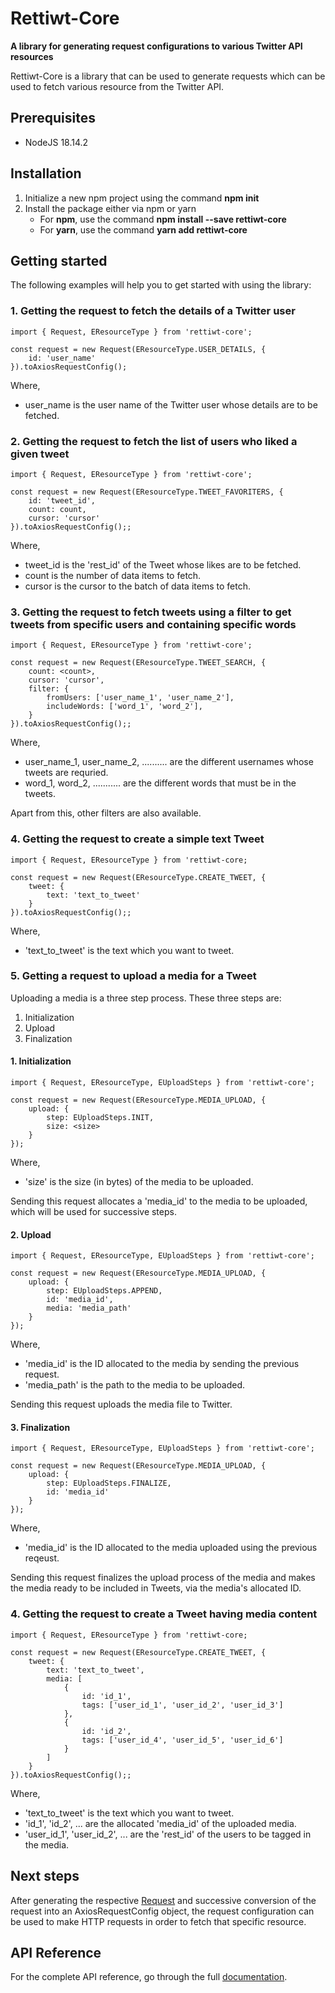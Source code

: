 # Rettiwt-Core

**A library for generating request configurations to various Twitter API resources**

Rettiwt-Core is a library that can be used to generate requests which can be used to fetch various resource from the Twitter API.

## Prerequisites

-   NodeJS 18.14.2

## Installation

1.  Initialize a new npm project using the command **npm init**
2.  Install the package either via npm or yarn
    -   For **npm**, use the command **npm install --save rettiwt-core**
    -   For **yarn**, use the command **yarn add rettiwt-core**

## Getting started

The following examples will help you to get started with using the library:

### 1. Getting the request to fetch the details of a Twitter user

```
import { Request, EResourceType } from 'rettiwt-core';

const request = new Request(EResourceType.USER_DETAILS, {
    id: 'user_name'
}).toAxiosRequestConfig();
```

Where,

-   user_name is the user name of the Twitter user whose details are to be fetched.

### 2. Getting the request to fetch the list of users who liked a given tweet

```
import { Request, EResourceType } from 'rettiwt-core';

const request = new Request(EResourceType.TWEET_FAVORITERS, {
    id: 'tweet_id',
    count: count,
    cursor: 'cursor'
}).toAxiosRequestConfig();;
```

Where,

-   tweet_id is the 'rest_id' of the Tweet whose likes are to be fetched.
-   count is the number of data items to fetch.
-   cursor is the cursor to the batch of data items to fetch.

### 3. Getting the request to fetch tweets using a filter to get tweets from specific users and containing specific words

```
import { Request, EResourceType } from 'rettiwt-core';

const request = new Request(EResourceType.TWEET_SEARCH, {
    count: <count>,
    cursor: 'cursor',
    filter: {
        fromUsers: ['user_name_1', 'user_name_2'],
        includeWords: ['word_1', 'word_2'],
    }
}).toAxiosRequestConfig();;
```

Where,

-   user_name_1, user_name_2, .......... are the different usernames whose tweets are requried.
-   word_1, word_2, ........... are the different words that must be in the tweets.

Apart from this, other filters are also available.

### 4. Getting the request to create a simple text Tweet

```
import { Request, EResourceType } from 'rettiwt-core;

const request = new Request(EResourceType.CREATE_TWEET, {
    tweet: {
        text: 'text_to_tweet'
    }
}).toAxiosRequestConfig();;
```

Where,

-   'text_to_tweet' is the text which you want to tweet.

### 5. Getting a request to upload a media for a Tweet

Uploading a media is a three step process. These three steps are:

1. Initialization
2. Upload
3. Finalization

#### 1. Initialization

```
import { Request, EResourceType, EUploadSteps } from 'rettiwt-core';

const request = new Request(EResourceType.MEDIA_UPLOAD, {
    upload: {
        step: EUploadSteps.INIT,
        size: <size>
    }
});
```

Where,

-   'size' is the size (in bytes) of the media to be uploaded.

Sending this request allocates a 'media_id' to the media to be uploaded, which will be used for successive steps.

#### 2. Upload

```
import { Request, EResourceType, EUploadSteps } from 'rettiwt-core';

const request = new Request(EResourceType.MEDIA_UPLOAD, {
    upload: {
        step: EUploadSteps.APPEND,
        id: 'media_id',
        media: 'media_path'
    }
});
```

Where,

-   'media_id' is the ID allocated to the media by sending the previous request.
-   'media_path' is the path to the media to be uploaded.

Sending this request uploads the media file to Twitter.

#### 3. Finalization

```
import { Request, EResourceType, EUploadSteps } from 'rettiwt-core';

const request = new Request(EResourceType.MEDIA_UPLOAD, {
    upload: {
        step: EUploadSteps.FINALIZE,
        id: 'media_id'
    }
});
```

Where,

-   'media_id' is the ID allocated to the media uploaded using the previous reqeust.

Sending this request finalizes the upload process of the media and makes the media ready to be included in Tweets, via the media's allocated ID.

### 4. Getting the request to create a Tweet having media content

```
import { Request, EResourceType } from 'rettiwt-core;

const request = new Request(EResourceType.CREATE_TWEET, {
    tweet: {
        text: 'text_to_tweet',
        media: [
            {
                id: 'id_1',
                tags: ['user_id_1', 'user_id_2', 'user_id_3']
            },
            {
                id: 'id_2',
                tags: ['user_id_4', 'user_id_5', 'user_id_6']
            }
        ]
    }
}).toAxiosRequestConfig();;
```

Where,

-   'text_to_tweet' is the text which you want to tweet.
-   'id_1', 'id_2', ... are the allocated 'media_id' of the uploaded media.
-   'user_id_1', 'user_id_2', ... are the 'rest_id' of the users to be tagged in the media.

## Next steps

After generating the respective [Request](https://rishikant181.github.io/Rettiwt-Core/classes/Request.html) and successive conversion of the request into an AxiosRequestConfig object, the request configuration can be used to make HTTP requests in order to fetch that specific resource.

## API Reference

For the complete API reference, go through the full [documentation](https://rishikant181.github.io/Rettiwt-Core/).

